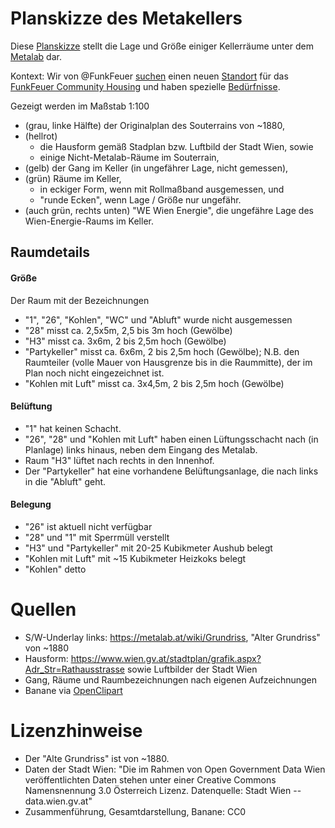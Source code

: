 # Planskizze des Metakellers

Diese [Planskizze](https://github.com/aaaaalbert/funkfeuer-sachen/blob/master/metakeller/planskizze_keller_rhs6.pdf)
stellt die Lage und Größe einiger Kellerräume unter dem
[Metalab](https://metalab.at/) dar.

Kontext: Wir von @FunkFeuer
[suchen](https://wiki.funkfeuer.at/wiki/Projekte/Housing/Umzug)
einen neuen [Standort](https://wiki.funkfeuer.at/wiki/Vorschl%C3%A4ge_Locations)
für das [FunkFeuer Community Housing](https://housing.funkfeuer.at/)
und haben spezielle [Bedürfnisse](https://wiki.funkfeuer.at/wiki/Krypta-Fakten).

Gezeigt werden im Maßstab 1:100
* (grau, linke Hälfte) der Originalplan des Souterrains von ~1880,
* (hellrot)
  * die Hausform gemäß Stadplan bzw. Luftbild der Stadt Wien, sowie
  * einige Nicht-Metalab-Räume im Souterrain,
* (gelb) der Gang im Keller (in ungefährer Lage, nicht gemessen),
* (grün) Räume im Keller,
  * in eckiger Form, wenn mit Rollmaßband ausgemessen, und
  * "runde Ecken", wenn Lage / Größe nur ungefähr.
* (auch grün, rechts unten) "WE Wien Energie", die ungefähre Lage des
  Wien-Energie-Raums im Keller.


## Raumdetails

#### Größe
Der Raum mit der Bezeichnungen
* "1", "26", "Kohlen", "WC" und "Abluft" wurde nicht ausgemessen
* "28" misst ca. 2,5x5m, 2,5 bis 3m hoch (Gewölbe)
* "H3" misst ca. 3x6m, 2 bis 2,5m hoch (Gewölbe)
* "Partykeller" misst ca. 6x6m, 2 bis 2,5m hoch (Gewölbe); N.B.
  den Raumteiler (volle Mauer von Hausgrenze bis in die Raummitte),
  der im Plan noch nicht eingezeichnet ist.
* "Kohlen mit Luft" misst ca. 3x4,5m, 2 bis 2,5m hoch (Gewölbe)

#### Belüftung
* "1" hat keinen Schacht.
* "26", "28" und "Kohlen mit Luft" haben einen Lüftungsschacht nach
  (in Planlage) links hinaus, neben dem Eingang des Metalab.
* Raum "H3" lüftet nach rechts in den Innenhof.
* Der "Partykeller" hat eine vorhandene Belüftungsanlage, die nach links
  in die "Abluft" geht.

#### Belegung
* "26" ist aktuell nicht verfügbar
* "28" und "1" mit Sperrmüll verstellt
* "H3" und "Partykeller" mit 20-25 Kubikmeter Aushub belegt
* "Kohlen mit Luft" mit ~15 Kubikmeter Heizkoks belegt
* "Kohlen" detto


# Quellen
* S/W-Underlay links: https://metalab.at/wiki/Grundriss, "Alter Grundriss" von ~1880
* Hausform: https://www.wien.gv.at/stadtplan/grafik.aspx?Adr_Str=Rathausstrasse
  sowie Luftbilder der Stadt Wien
* Gang, Räume und Raumbezeichnungen nach eigenen Aufzeichnungen
* Banane via [OpenClipart](https://openclipart.org/detail/314951/banana-2)

# Lizenzhinweise
* Der "Alte Grundriss" ist von ~1880.
* Daten der Stadt Wien: "Die im Rahmen von Open Government Data
  Wien veröffentlichten Daten stehen unter einer Creative Commons
  Namensnennung 3.0 Österreich Lizenz. Datenquelle: Stadt Wien --
  data.wien.gv.at"
* Zusammenführung, Gesamtdarstellung, Banane: CC0

